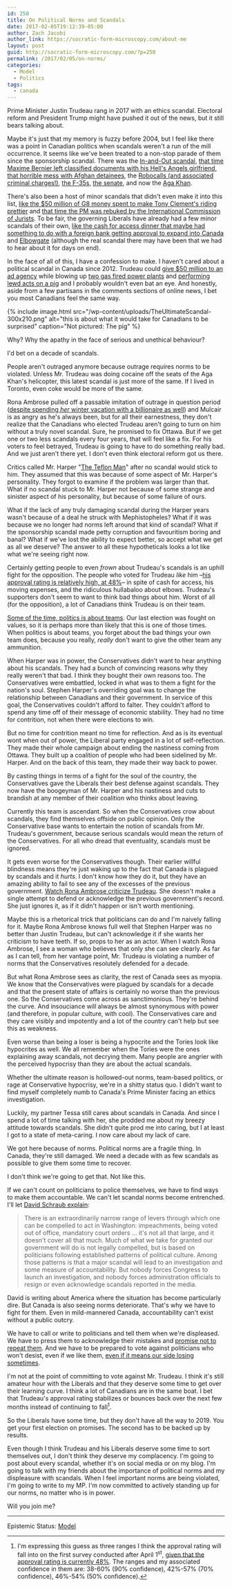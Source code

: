 ```yaml
---
id: 250
title: On Political Norms and Scandals
date: 2017-02-05T19:12:39-05:00
author: Zach Jacobi
author_link: https://socratic-form-microscopy.com/about-me
layout: post
guid: http://socratic-form-microscopy.com/?p=250
permalink: /2017/02/05/on-norms/
categories:
  - Model
  - Politics
tags:
  - canada
---
```


Prime Minister Justin Trudeau rang in 2017 with an ethics scandal. Electoral reform and President Trump might have pushed it out of the news, but it still bears talking about.

Maybe it's just that my memory is fuzzy before 2004, but I feel like there was a point in Canadian politics when scandals weren't a run of the mill occurrence. It seems like we've been treated to a non-stop parade of them since the sponsorship scandal. There was the <a href="http://www.cbc.ca/news/canada/mounties-search-tory-headquarters-1.712890">In-and-Out scandal</a>, <a href="https://www.thestar.com/news/canada/2008/05/27/he_destroyed_my_life_girlfriend_says.html">that time Maxime Bernier left classified documents with his Hell's Angels girlfriend</a>, <a href="http://www.aljazeera.com/news/2016/06/canada-urged-probe-role-afghan-detainee-torture-160609160734114.html">that horrible mess with Afghan detainees</a>, the <a href="http://www.cbc.ca/news/politics/michael-sona-guilty-in-robocalls-trial-but-did-not-likely-act-alone-1.2735676">Robocalls (and associated criminal charges!)</a>, <a href="http://www.huffingtonpost.ca/2012/09/04/f35-report-dnd-auditor-disagreement_n_1855569.html">the F-35s,</a> <a href="http://www.cbc.ca/news/politics/mike-duffy-trial-chronology-of-the-senate-expense-scandal-saga-1.3022241">the senate</a>, and now the <a href="http://www.cbc.ca/news/politics/ethics-commissioner-trudeau-aga-khan-1.3927846">Aga Khan</a>.

There's also been a host of minor scandals that didn't even make it into this list, <a href="http://www.cbc.ca/newsblogs/politics/inside-politics-blog/2010/06/the-g8-g20-and-a-gazebo-worth-gazillions.html">like the $50 million of G8 money spent to make Tony Clement's riding prettier</a> and <a href="https://www.thestar.com/news/canada/2014/07/25/chief_justice_cleared_in_spat_with_stephen_harper_government.html">that time the PM was rebuked by the International Commission of Jurists</a>. To be fair, the governing Liberals have already had a few minor scandals of their own, <a href="http://www.theglobeandmail.com/news/politics/trudeau-attended-cash-for-access-fundraiser-with-chinese-billionaires/article32971362/">like the cash for access dinner that maybe had something to do with a foreign bank getting approval to expand into Canada</a> and <a href="http://www.cbc.ca/news/politics/trudeau-elbow-all-party-committee-1.3609147">Elbowgate</a> (although the real scandal there may have been that we had to hear about it for days on end).

In the face of all of this, I have a confession to make. I haven't cared about a political scandal in Canada since 2012. Trudeau could <a href="http://www.cbc.ca/news2/background/groupaction/">give $50 million to an ad agency</a> while blowing up <a href="http://www.cbc.ca/news/canada/toronto/liberals-gas-plant-schedule-1.3601656">two gas fired power plants</a> and <a href="https://www.vice.com/en_us/article/you-are-currently-imagining-david-cameron-having-sex-with-a-pig-414">performing lewd acts on a pig</a> and I probably wouldn't even bat an eye. And honestly, aside from a few partisans in the comments sections of online news, I bet you most Canadians feel the same way.

{% include image.html src="/wp-content/uploads/TheUltimateScandal-300x210.png" alt="this is about what it would take for Canadians to be surprised" caption="Not pictured: The pig" %}

Why? Why the apathy in the face of serious and unethical behaviour?

I'd bet on a decade of scandals.

People aren't outraged anymore because outrage requires norms to be violated. Unless Mr. Trudeau was doing cocaine off the seats of the Aga Khan's helicopter, this latest scandal is just more of the same. If I lived in Toronto, even coke would be more of the same.

Rona Ambrose pulled off a passable imitation of outrage in question period (<a href="http://www.macleans.ca/politics/as-her-party-scolded-trudeau-ambrose-vacationed-on-billionaires-yacht/">despite spending <em>her</em> winter vacation with a billionaire as well</a>) and Mulcair is as angry as he's always been, but for all their earnestness, they don't realize that the Canadians who elected Trudeau aren't going to turn on him without a truly novel scandal. Sure, he promised to fix Ottawa. But if we get one or two less scandals every four years, that will feel like a fix. For his voters to feel betrayed, Trudeau is going to have to do something really bad. And we just aren't there yet. I don't even think electoral reform got us there.

Critics called Mr. Harper "<a href="http://www.thepeterboroughexaminer.com/2008/10/03/harpers-teflon-mystery">The Teflon Man</a>" after no scandal would stick to him. They assumed that this was because of some aspect of Mr. Harper's personality. They forgot to examine if the problem was larger than that. What if no scandal stuck to Mr. Harper not because of some strange and sinister aspect of his personality, but because of some failure of ours.

What if the lack of any truly damaging scandal during the Harper years wasn't because of a deal he struck with Mephistopheles? What if it was because we no longer had norms left around that kind of scandal? What if the sponsorship scandal made petty corruption and favouritism boring and banal? What if we've lost the ability to expect better, so accept what we get as all we deserve? The answer to all these hypotheticals looks a lot like what we're seeing right now.

Certainly getting people to even <em>frown</em> about Trudeau's scandals is an uphill fight for the opposition. The people who voted for Trudeau <em>like</em> him –<a href="http://www.cbc.ca/news/politics/grenier-trudeau-approval-history-1.3950007">his approval rating is relatively high, at 48%</a>– in spite of cash for access, his moving expenses, and the ridiculous hullabaloo about elbows. Trudeau's supporters don't seem to want to think bad things about him. Worst of all (for the opposition), a lot of Canadians think Trudeau is on their team.

<a href="http://slatestarcodex.com/2014/09/30/i-can-tolerate-anything-except-the-outgroup/">Some of the time, politics is about teams</a>. Our last election was fought on values, so it is perhaps more than likely that this is one of those times. When politics is about teams, you forget about the bad things your own team does, because you really, <em>really</em> don't want to give the other team any ammunition.

When Harper was in power, the Conservatives didn't want to hear anything about his scandals. They had a bunch of convincing reasons why they really weren't that bad. I think they bought their own reasons too. The Conservatives were embattled, locked in what was to them a fight for the nation's soul. Stephen Harper's overriding goal was to change the relationship between Canadians and their government. In service of this goal, the Conservatives couldn't afford to falter. They couldn't afford to spend any time off of their message of economic stability. They had no time for contrition, not when there were elections to win.

But no time for contrition meant no time for reflection. And as is its eventual wont when out of power, the Liberal party engaged in a lot of self-reflection. They made their whole campaign about ending the nastiness coming from Ottawa. They built up a coalition of people who had been sidelined by Mr. Harper. And on the back of this team, they made their way back to power.

By casting things in terms of a fight for the soul of the country, the Conservatives gave the Liberals their best defense against scandals. They now have the boogeyman of Mr. Harper and his nastiness and cuts to brandish at any member of their coalition who thinks about leaving.

Currently this team is ascendant. So when the Conservatives crow about scandals, they find themselves offside on public opinion. Only the Conservative base wants to entertain the notion of scandals from Mr. Trudeau's government, because serious scandals would mean the return of the Conservatives. For all who dread that eventuality, scandals must be ignored.

It gets even worse for the Conservatives though. Their earlier willful blindness means they're just waking up to the fact that Canada is plagued by scandals and it <em>hurts</em>. I don't know how they do it, but they have an amazing ability to fail to see any of the excesses of the previous government. <a href="https://www.facebook.com/ronaambrose/posts/10154291840483525">Watch Rona Ambrose criticize Trudeau</a>. She doesn't make a single attempt to defend or acknowledge the previous government's record. She just ignores it, as if it didn't happen or isn't worth mentioning.

Maybe this is a rhetorical trick that politicians can do and I'm naively falling for it. Maybe Rona Ambrose knows full well that Stephen Harper was no better than Justin Trudeau, but can't acknowledge it if she wants her criticism to have teeth. If so, props to her as an actor. When I watch Rona Ambrose, I see a woman who believes that only she can see clearly. As far as I can tell, from her vantage point, Mr. Trudeau is violating a number of norms that the Conservatives resolutely defended for a decade.

But what Rona Ambrose sees as clarity, the rest of Canada sees as myopia. We know that the Conservatives were plagued by scandals for a decade and that the present state of affairs is certainly no worse than the previous one. So the Conservatives come across as sanctimonious. They're behind the curve. And insouciance will always be almost synonymous with power (and therefore, in popular culture, with cool). The Conservatives care and they care visibly and impotently and a lot of the country can't help but see this as weakness.

Even worse than being a loser is being a hypocrite and the Tories look like hypocrites as well. We all remember when the Tories were the ones explaining away scandals, not decrying them. Many people are angrier with the perceived hypocrisy than they are about the actual scandals.

Whether the ultimate reason is hollowed-out norms, team-based politics, or rage at Conservative hypocrisy, we're in a shitty status quo. I didn't want to find myself completely numb to Canada's Prime Minister facing an ethics investigation.

Luckily, my partner Tessa still cares about scandals in Canada. And since I spend a lot of time talking with her, she prodded me about my breezy attitude towards scandals. She didn't quite prod me into caring, but I at least I got to a state of meta-caring. I now care about my lack of care.

We got here because of norms. Political norms are a fragile thing. In Canada, they're still damaged. We need a decade with as few scandals as possible to give them some time to recover.

I don't think we're going to get that. Not like this.

If we can't count on politicians to police themselves, we have to find ways to make them accountable. We can't let scandal norms become entrenched. I'll let <a href="http://dsadevil.blogspot.ca/2017/01/the-end-of-scandal-norms.html">David Schraub explain</a>:

<blockquote>There is an extraordinarily narrow range of levers through which one can be compelled to act in Washington: impeachments, being voted out of office, mandatory court orders ... it's not all that large, and it doesn't cover all that much. Much of what we take for granted our government will do is not legally compelled, but is based on politicians following established patterns of political culture. Among those patterns is that a major scandal will lead to an investigation and some measure of accountability. But nobody forces Congress to launch an investigation, and nobody forces administration officials to resign or even acknowledge scandals reported in the media.</blockquote>

David is writing about America where the situation has become particularly dire. But Canada is also seeing norms deteriorate. That's why we have to fight for them. Even in mild-mannered Canada, accountability can't exist without a public outcry.

We have to call or write to politicians and tell them when we're displeased. We have to press them to acknowledge their mistakes and <a href="http://www.theglobeandmail.com/news/politics/trudeau-cash-for-access-fundraisers-changes/article33788333/">promise not to repeat them</a>. And we have to be prepared to vote against politicians who won't desist, even if we like them, <u>even if it means our side losing sometimes</u>.

I'm not at the point of committing to vote against Mr. Trudeau. I think it's still amateur hour with the Liberals and that they deserve some time to get over their learning curve. I think a lot of Canadians are in the same boat. I bet that Trudeau's approval rating stabilizes or bounces back over the next few months instead of continuing to fall[^1].

So the Liberals have some time, but they don't have all the way to 2019. You get your first election on promises. The second has to be backed up by results.

Even though I think Trudeau and his Liberals deserve some time to sort themselves out, I don't think they deserve my complacency. I'm going to post about every scandal, whether it's on social media or on my blog. I'm going to talk with my friends about the importance of political norms and my displeasure with scandals. When I feel important norms are being violated, I'm going to write to my MP. I'm now committed to actively standing up for our norms, no matter who is in power.

Will you join me?

<hr class="post-end" />
<p class="epistemic-status">Epistemic Status: <a href="{{ site.baseurl }}/about-me">Model</a></p>

[^1]: I'm expressing this guess as three ranges I think the approval rating will fall into on the first survey conducted after April 1<sup>st</sup>, <a href="http://www.cbc.ca/news/politics/grenier-trudeau-approval-history-1.3950007">given that the approval rating is currently 48%</a>. The ranges and my associated confidence in them are: 38-60% (90% confidence), 42%-57% (70% confidence), 46%-54% (50% confidence).
